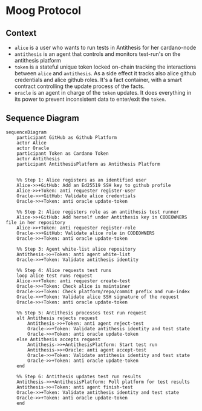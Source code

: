 # Moog Protocol

## Context
  * `alice` is a user who wants to run tests in Antithesis for her cardano-node
  * `antithesis` is an agent that controls and monitors test-run's on the antithesis platform
  * `token` is a stateful unique token locked on-chain tracking the interactions between `alice` and `antithesis`. As a side effect it tracks also alice github credentials and alice github roles. It's a fact container, with a smart contract controlling the update process of the facts.
  * `oracle` is an agent in charge of the `token` updates. It does everything in its power to prevent inconsistent data to enter/exit the `token`.

## Sequence Diagram

```mermaid
sequenceDiagram
    participant GitHub as Github Platform
    actor Alice
    actor Oracle
    participant Token as Cardano Token
    actor Antithesis
    participant AntithesisPlatform as Antithesis Platform


    %% Step 1: Alice registers as an identified user
    Alice->>+GitHub: Add an Ed25519 SSH key to github profile
    Alice->>+Token: anti requester register-user
    Oracle->>+GitHub: Validate alice credentials
    Oracle->>+Token: anti oracle update-token

    %% Step 2: Alice registers role as an antithesis test runner
    Alice->>+GitHub: Add herself under Antithesis key in CODEOWNERS file in her repository
    Alice->>+Token: anti requester register-role
    Oracle->>+GitHub: Validate alice role in CODEOWNERS
    Oracle->>+Token: anti oracle update-token

    %% Step 3: Agent white-list alice repository
    Antithesis->>+Token: anti agent white-list
    Oracle->>+Token: Validate antithesis identity

    %% Step 4: Alice requests test runs
    loop alice test runs request
    Alice->>+Token: anti requester create-test
    Oracle->>+Token: Check alice is maintainer
    Oracle->>+Token: Check platform/repo/commit prefix and run-index
    Oracle->>+Token: Validate alice SSH signature of the request
    Oracle->>+Token: anti oracle update-token

    %% Step 5: Antithesis processes test run request
    alt Antithesis rejects request
        Antithesis->>+Token: anti agent reject-test
        Oracle->>+Token: Validate antithesis identity and test state
        Oracle->>+Token: anti oracle update-token
    else Antithesis accepts request
        Antithesis->>+AntithesisPlatform: Start test run
        Antithesis->>+Oracle: anti agent accept-test
        Oracle->>+Token: Validate antithesis identity and test state
        Oracle->>+Token: anti oracle update-token
    end

    %% Step 6: Antithesis updates test run results
    Antithesis->>+AntithesisPlatform: Poll platform for test results
    Antithesis->>+Token: anti agent finish-test
    Oracle->>+Token: Validate antithesis identity and test state
    Oracle->>+Token: anti oracle update-token
    end
```
